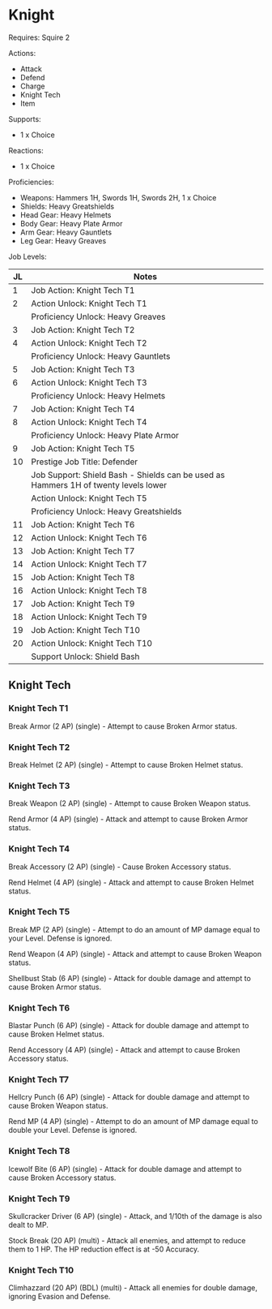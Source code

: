 # Knight

Requires: Squire 2

Actions:

- Attack
- Defend
- Charge
- Knight Tech
- Item

Supports:

- 1 x Choice

Reactions:

- 1 x Choice

Proficiencies:

- Weapons: Hammers 1H, Swords 1H, Swords 2H, 1 x Choice
- Shields: Heavy Greatshields
- Head Gear: Heavy Helmets
- Body Gear: Heavy Plate Armor
- Arm Gear: Heavy Gauntlets
- Leg Gear: Heavy Greaves

Job Levels:

| JL | Notes |
| --- | --- |
| 1 | Job Action: Knight Tech T1
| 2 | Action Unlock: Knight Tech T1
|   | Proficiency Unlock: Heavy Greaves
| 3 | Job Action: Knight Tech T2
| 4 | Action Unlock: Knight Tech T2
|   | Proficiency Unlock: Heavy Gauntlets
| 5 | Job Action: Knight Tech T3
| 6 | Action Unlock: Knight Tech T3
|   | Proficiency Unlock: Heavy Helmets
| 7 | Job Action: Knight Tech T4
| 8 | Action Unlock: Knight Tech T4
|   | Proficiency Unlock: Heavy Plate Armor
| 9 | Job Action: Knight Tech T5
| 10 | Prestige Job Title: Defender
|    | Job Support: Shield Bash - Shields can be used as Hammers 1H of twenty levels lower
|    | Action Unlock: Knight Tech T5
|    | Proficiency Unlock: Heavy Greatshields
| 11 | Job Action: Knight Tech T6
| 12 | Action Unlock: Knight Tech T6
| 13 | Job Action: Knight Tech T7
| 14 | Action Unlock: Knight Tech T7
| 15 | Job Action: Knight Tech T8
| 16 | Action Unlock: Knight Tech T8
| 17 | Job Action: Knight Tech T9
| 18 | Action Unlock: Knight Tech T9
| 19 | Job Action: Knight Tech T10
| 20 | Action Unlock: Knight Tech T10
|    | Support Unlock: Shield Bash

## Knight Tech

### Knight Tech T1

Break Armor (2 AP) (single) - Attempt to cause Broken Armor status.

### Knight Tech T2

Break Helmet (2 AP) (single) - Attempt to cause Broken Helmet status.

### Knight Tech T3

Break Weapon (2 AP) (single) - Attempt to cause Broken Weapon status.

Rend Armor (4 AP) (single) - Attack and attempt to cause Broken Armor status.

### Knight Tech T4

Break Accessory (2 AP) (single) - Cause Broken Accessory status.

Rend Helmet (4 AP) (single) - Attack and attempt to cause Broken Helmet status.

### Knight Tech T5

Break MP (2 AP) (single) - Attempt to do an amount of MP damage equal to your Level. Defense is ignored.

Rend Weapon (4 AP) (single) - Attack and attempt to cause Broken Weapon status.

Shellbust Stab (6 AP) (single) - Attack for double damage and attempt to cause Broken Armor status.

### Knight Tech T6

Blastar Punch (6 AP) (single) - Attack for double damage and attempt to cause Broken Helmet status.

Rend Accessory (4 AP) (single) - Attack and attempt to cause Broken Accessory status.

### Knight Tech T7

Hellcry Punch (6 AP) (single) - Attack for double damage and attempt to cause Broken Weapon status.

Rend MP (4 AP) (single) - Attempt to do an amount of MP damage equal to double your Level. Defense is ignored.

### Knight Tech T8

Icewolf Bite (6 AP) (single) - Attack for double damage and attempt to cause Broken Accessory status.

### Knight Tech T9

Skullcracker Driver (6 AP) (single) - Attack, and 1/10th of the damage is also dealt to MP.

Stock Break (20 AP) (multi) - Attack all enemies, and attempt to reduce them to 1 HP. The HP reduction effect is at -50 Accuracy.

### Knight Tech T10

Climhazzard (20 AP) (BDL) (multi) - Attack all enemies for double damage, ignoring Evasion and Defense.
